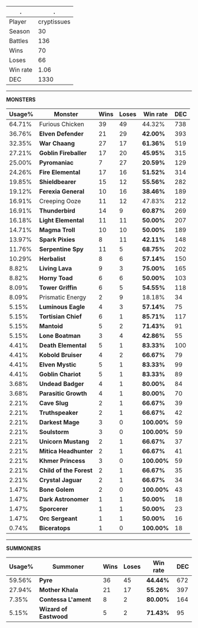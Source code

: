 .|.
|-|-
Player|cryptissues
Season|30
Battles|136
Wins|70
Loses|66
Win rate|1.06
DEC|1330

---
**MONSTERS**

Usage%|Monster|Wins|Loses|Win rate|DEC|
-|-|-|-|-|-|
64.71%|Furious Chicken|39|49|44.32%|738|
36.76%|**Elven Defender**|21|29|**42.00%**|393|
32.35%|**War Chaang**|27|17|**61.36%**|519|
27.21%|**Goblin Fireballer**|17|20|**45.95%**|315|
25.00%|**Pyromaniac**|7|27|**20.59%**|129|
24.26%|**Fire Elemental**|17|16|**51.52%**|314|
19.85%|**Shieldbearer**|15|12|**55.56%**|282|
19.12%|**Ferexia General**|10|16|**38.46%**|189|
16.91%|Creeping Ooze|11|12|47.83%|212|
16.91%|**Thunderbird**|14|9|**60.87%**|269|
16.18%|**Light Elemental**|11|11|**50.00%**|207|
14.71%|**Magma Troll**|10|10|**50.00%**|189|
13.97%|**Spark Pixies**|8|11|**42.11%**|148|
11.76%|**Serpentine Spy**|11|5|**68.75%**|202|
10.29%|**Herbalist**|8|6|**57.14%**|150|
8.82%|**Living Lava**|9|3|**75.00%**|165|
8.82%|**Horny Toad**|6|6|**50.00%**|103|
8.09%|**Tower Griffin**|6|5|**54.55%**|118|
8.09%|Prismatic Energy|2|9|18.18%|34|
5.15%|**Luminous Eagle**|4|3|**57.14%**|75|
5.15%|**Tortisian Chief**|6|1|**85.71%**|117|
5.15%|**Mantoid**|5|2|**71.43%**|91|
5.15%|**Lone Boatman**|3|4|**42.86%**|55|
4.41%|**Death Elemental**|5|1|**83.33%**|100|
4.41%|**Kobold Bruiser**|4|2|**66.67%**|79|
4.41%|**Elven Mystic**|5|1|**83.33%**|99|
4.41%|**Goblin Chariot**|5|1|**83.33%**|89|
3.68%|**Undead Badger**|4|1|**80.00%**|84|
3.68%|**Parasitic Growth**|4|1|**80.00%**|70|
2.21%|**Cave Slug**|2|1|**66.67%**|39|
2.21%|**Truthspeaker**|2|1|**66.67%**|42|
2.21%|**Darkest Mage**|3|0|**100.00%**|59|
2.21%|**Soulstorm**|3|0|**100.00%**|59|
2.21%|**Unicorn Mustang**|2|1|**66.67%**|37|
2.21%|**Mitica Headhunter**|2|1|**66.67%**|41|
2.21%|**Khmer Princess**|3|0|**100.00%**|59|
2.21%|**Child of the Forest**|2|1|**66.67%**|35|
2.21%|**Crystal Jaguar**|2|1|**66.67%**|34|
1.47%|**Bone Golem**|2|0|**100.00%**|43|
1.47%|**Dark Astronomer**|1|1|**50.00%**|18|
1.47%|**Sporcerer**|1|1|**50.00%**|23|
1.47%|**Orc Sergeant**|1|1|**50.00%**|16|
0.74%|**Biceratops**|1|0|**100.00%**|18|

---
**SUMMONERS**

Usage%|Summoner|Wins|Loses|Win rate|DEC|
-|-|-|-|-|-|
59.56%|**Pyre**|36|45|**44.44%**|672|
27.94%|**Mother Khala**|21|17|**55.26%**|397|
7.35%|**Contessa L'ament**|8|2|**80.00%**|164|
5.15%|**Wizard of Eastwood**|5|2|**71.43%**|95|
